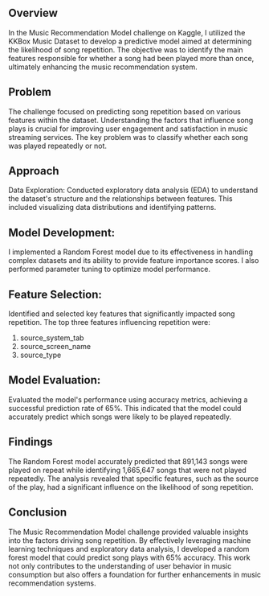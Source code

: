 ## Overview
In the Music Recommendation Model challenge on Kaggle, I utilized the KKBox Music Dataset to develop a predictive model aimed at determining the likelihood of song repetition. The objective was to identify the main features responsible for whether a song had been played more than once, ultimately enhancing the music recommendation system.

## Problem
The challenge focused on predicting song repetition based on various features within the dataset. Understanding the factors that influence song plays is crucial for improving user engagement and satisfaction in music streaming services. The key problem was to classify whether each song was played repeatedly or not.

## Approach
Data Exploration: Conducted exploratory data analysis (EDA) to understand the dataset's structure and the relationships between features. This included visualizing data distributions and identifying patterns.

## Model Development: 
I implemented a Random Forest model due to its effectiveness in handling complex datasets and its ability to provide feature importance scores. 
I also performed parameter tuning to optimize model performance.

## Feature Selection: 
Identified and selected key features that significantly impacted song repetition. The top three features influencing repetition were:
1. source_system_tab
2. source_screen_name
3. source_type

## Model Evaluation: 
Evaluated the model's performance using accuracy metrics, achieving a successful prediction rate of 65%. 
This indicated that the model could accurately predict which songs were likely to be played repeatedly.

## Findings
The Random Forest model accurately predicted that 891,143 songs were played on repeat while identifying 1,665,647 songs that were not played repeatedly.
The analysis revealed that specific features, such as the source of the play, had a significant influence on the likelihood of song repetition.

## Conclusion
The Music Recommendation Model challenge provided valuable insights into the factors driving song repetition.
By effectively leveraging machine learning techniques and exploratory data analysis, I developed a random forest model that could predict song plays with 65% accuracy. 
This work not only contributes to the understanding of user behavior in music consumption but also offers a foundation for further enhancements in music recommendation systems.
